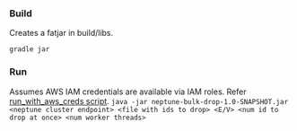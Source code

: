 ### Build
Creates a fatjar in build/libs.

``gradle jar``

### Run
Assumes AWS IAM credentials are available via IAM roles. Refer [run_with_aws_creds script](run_with_aws_creds.sh).
``java -jar neptune-bulk-drop-1.0-SNAPSHOT.jar <neptune cluster endpoint> <file with ids to drop> <E/V> <num id to drop at once> <num worker threads>``
